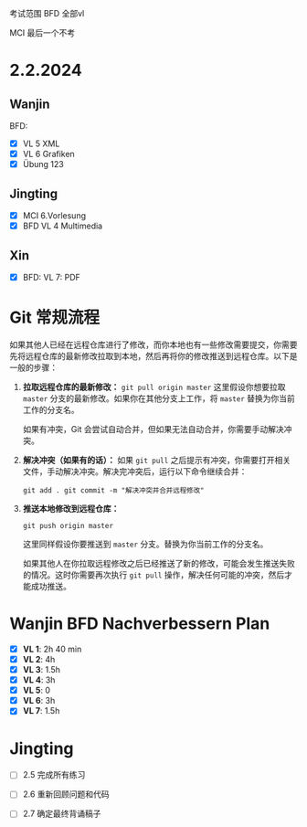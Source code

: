 考试范围
BFD 全部vl

MCI 最后一个不考

# 2.2.2024

## Wanjin
BFD: 
- [x] VL 5 XML
- [x] VL 6 Grafiken
- [x] Übung 123

## Jingting
- [x] MCI 6.Vorlesung
- [x] BFD VL 4 Multimedia

## Xin
- [x] BFD: VL 7: PDF

# Git 常规流程
如果其他人已经在远程仓库进行了修改，而你本地也有一些修改需要提交，你需要先将远程仓库的最新修改拉取到本地，然后再将你的修改推送到远程仓库。以下是一般的步骤：
1. **拉取远程仓库的最新修改：**
    `git pull origin master`
    这里假设你想要拉取 `master` 分支的最新修改。如果你在其他分支上工作，将 `master` 替换为你当前工作的分支名。
    
    如果有冲突，Git 会尝试自动合并，但如果无法自动合并，你需要手动解决冲突。
    
2. **解决冲突（如果有的话）：** 如果 `git pull` 之后提示有冲突，你需要打开相关文件，手动解决冲突。解决完冲突后，运行以下命令继续合并：
    
    `git add . git commit -m "解决冲突并合并远程修改"`
    
3. **推送本地修改到远程仓库：**
    
    `git push origin master`
    
    这里同样假设你要推送到 `master` 分支。替换为你当前工作的分支名。
    
    如果其他人在你拉取远程修改之后已经推送了新的修改，可能会发生推送失败的情况。这时你需要再次执行 `git pull` 操作，解决任何可能的冲突，然后才能成功推送。

# Wanjin BFD Nachverbessern Plan
- [x] **VL 1**: 2h 40 min
- [x] **VL 2**: 4h
- [x] **VL 3**: 1.5h
- [x] **VL 4**: 3h
- [x] **VL 5**: 0
- [x] **VL 6**: 3h
- [x] **VL 7**: 1.5h

# Jingting 

- [ ] 2.5 完成所有练习
- [ ] 2.6 重新回顾问题和代码
- [ ] 2.7 确定最终背诵稿子




